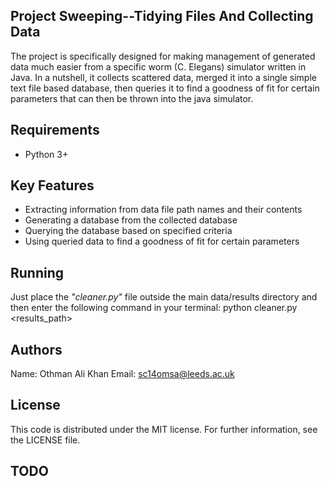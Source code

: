 ## Project Sweeping--Tidying Files And Collecting Data

The project is specifically designed for making management of generated data much easier from a specific worm (C. Elegans) simulator written in Java. In a nutshell, it collects scattered data, merged it into a single simple text file based database, then queries it to find a goodness of fit for certain parameters that can then be thrown into the java simulator.


## Requirements

* Python 3+


## Key Features

* Extracting information from data file path names and their contents
* Generating a database from the collected database
* Querying the database based on specified criteria
* Using queried data to find a goodness of fit for certain parameters


## Running

Just place the *"cleaner.py"* file outside the main data/results directory and then enter the following command in your terminal:
	python cleaner.py <results_path>

## Authors

Name: Othman Ali Khan
Email: sc14omsa@leeds.ac.uk


## License

This code is distributed under the MIT license. For further information, see the LICENSE file.


## TODO
